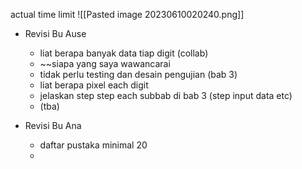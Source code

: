 actual time limit
![[Pasted image 20230610020240.png]]
- Revisi Bu Ause
	- liat berapa banyak data tiap digit (collab)
	- ~~siapa yang saya wawancarai
	- tidak perlu testing dan desain pengujian (bab 3)
	- liat berapa pixel each digit
	- jelaskan step step each subbab di bab 3 (step input data etc)
	- (tba)

- Revisi Bu Ana
	- daftar pustaka minimal 20
	- 